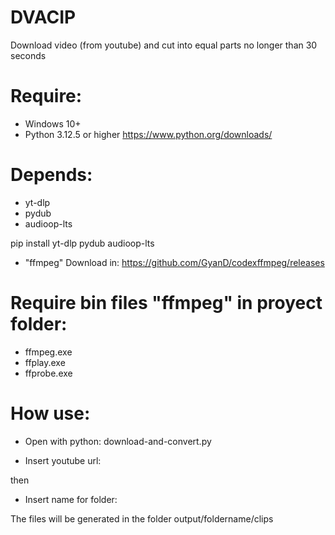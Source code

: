 # DVACIP
Download video (from youtube) and cut into equal parts no longer than 30 seconds

# Require: 
- Windows 10+
- Python 3.12.5 or higher https://www.python.org/downloads/

# Depends:
- yt-dlp
- pydub
- audioop-lts

pip install yt-dlp pydub audioop-lts

- "ffmpeg"
Download in: https://github.com/GyanD/codexffmpeg/releases

# Require bin files "ffmpeg" in proyect folder: 
- ffmpeg.exe
- ffplay.exe
- ffprobe.exe

# How use:
- Open with python: download-and-convert.py

- Insert youtube url:

then

- Insert name for folder:

The files will be generated in the folder output/foldername/clips